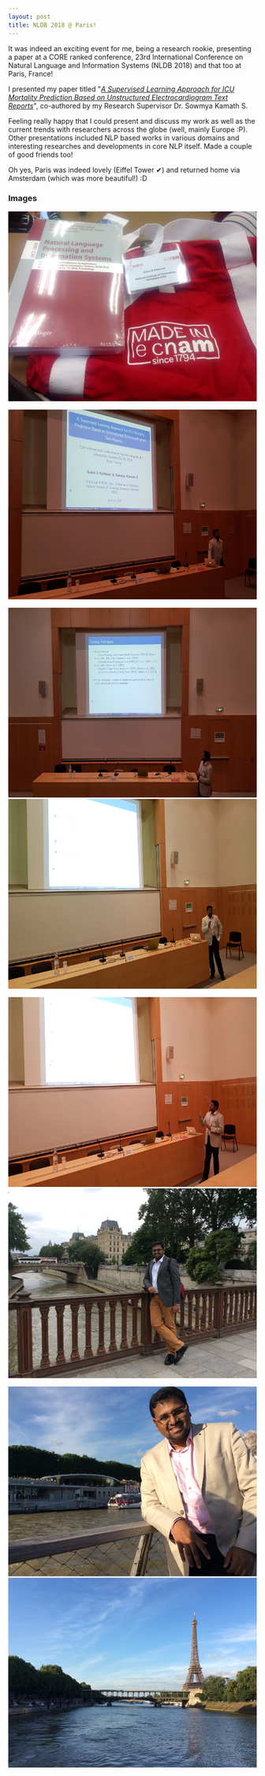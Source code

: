 ```yaml
---
layout: post
title: NLDB 2018 @ Paris!
---
```

<link rel="stylesheet" type="text/css" href="../bootstrap.min.css">
<script type="text/javascript" src="../bootstrap.min.js"></script>
<script type="text/javascript" src="../my_scripts.js"></script>

<style type="text/css">
  .img-thumbnail {
    height: 385px;
  }
</style>

<div class="container">
  <p>It was indeed an exciting event for me, being a research rookie, presenting a paper at a CORE ranked conference, 23rd International Conference on Natural Language and Information Systems (NLDB 2018) and that too at Paris, France!</p>
  <p>I presented my paper titled "<a href="https://link.springer.com/chapter/10.1007/978-3-319-91947-8_13" target="_blank"><i>A Supervised Learning Approach for ICU Mortality Prediction Based on Unstructured Electrocardiogram Text Reports</i></a>", co-authored by my Research Supervisor Dr. Sowmya Kamath S.</p>
  <p>Feeling really happy that I could present and discuss my work as well as the current trends with researchers across the globe (well, mainly Europe :P). Other presentations included NLP based works in various domains and interesting researches and developments in core NLP itself. Made a couple of good friends too!</p>
  <p>Oh yes, Paris was indeed lovely (Eiffel Tower &#10004;) and returned home via Amsterdam (which was more beautiful!) :D</p>
  <h3>Images</h3>
  <div class="row">
    <div class="col-md-6">
      <div class="thumbnail">
        <a href="../images/nldb2018/nldb1.jpg" target="_blank">
          <img src="../images/nldb2018/nldb1.jpg" class="img-thumbnail" alt="NLDB 2018" height="100px" >
          <div class="caption">
            <p></p>
          </div>
        </a>
      </div>
    </div>
    <div class="col-md-6">
      <div class="thumbnail">
        <a href="../images/nldb2018/nldb2.jpg" target="_blank">
          <img src="../images/nldb2018/nldb2.jpg" class="img-thumbnail" alt="NLDB 2018" height="100px" >
          <div class="caption">
            <p></p>
          </div>
        </a>
      </div>
    </div>
  </div>
  <div class="row"> <!-- Row -->
    <div class="col-md-6">
      <div class="thumbnail">
        <a href="../images/nldb2018/nldb3.jpg" target="_blank">
          <img src="../images/nldb2018/nldb3.jpg" class="img-thumbnail" alt="NLDB 2018" height="100px" >
          <div class="caption">
          </div>
        </a>
      </div>
    </div>
    <div class="col-md-6">
      <div class="thumbnail">
        <a href="../images/nldb2018/nldb4.jpg" target="_blank">
          <img src="../images/nldb2018/nldb4.jpg" class="img-thumbnail" alt="NLDB 2018" height="100px" >
          <div class="caption">
            <p></p>
          </div>
        </a>
      </div>
    </div>
  </div> <!-- End Row -->
  <div class="row">
    <div class="col-md-6">
      <div class="thumbnail">
        <a href="../images/nldb2018/nldb5.jpg" target="_blank">
          <img src="../images/nldb2018/nldb5.jpg" class="img-thumbnail" alt="NLDB 2018" height="100px" >
          <div class="caption">
          </div>
        </a>
      </div>
    </div>
    <div class="col-md-6">
      <div class="thumbnail">
        <a href="../images/nldb2018/nldb6.jpg" target="_blank">
          <img src="../images/nldb2018/nldb6.jpg" class="img-thumbnail" alt="NLDB 2018" height="100px" >
          <div class="caption">
            <p></p>
          </div>
        </a>
      </div>
    </div>
  </div>
  <div class="row"> <!-- Row -->
    <div class="col-md-6">
      <div class="thumbnail">
        <a href="../images/nldb2018/nldb7.jpg" target="_blank">
          <img src="../images/nldb2018/nldb7.jpg" class="img-thumbnail" alt="NLDB 2018" height="100px" >
          <div class="caption">
          </div>
        </a>
      </div>
    </div>
    <div class="col-md-6">
      <div class="thumbnail">
        <a href="../images/nldb2018/nldb8.jpg" target="_blank">
          <img src="../images/nldb2018/nldb8.jpg" class="img-thumbnail" alt="NLDB 2018" height="100px" >
          <div class="caption">
            <p></p>
          </div>
        </a>
      </div>
    </div>
  </div> <!-- End Row -->
</div>